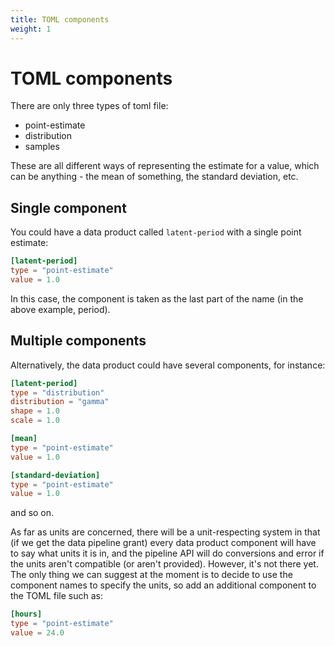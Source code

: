 ```yaml
---
title: TOML components
weight: 1
---
```


# TOML components

There are only three types of toml file:

* point-estimate
* distribution
* samples

These are all different ways of representing the estimate for a value, which can be anything - the mean of something, the standard deviation, etc.

## Single component

You could have a data product called `latent-period` with a single point estimate:

``` toml
[latent-period]
type = "point-estimate"
value = 1.0
```

In this case, the component is taken as the last part of the name (in the above example, period).

## Multiple components

Alternatively, the data product could have several components, for instance:

``` toml
[latent-period]
type = "distribution"
distribution = "gamma"
shape = 1.0
scale = 1.0

[mean]
type = "point-estimate"
value = 1.0

[standard-deviation]
type = "point-estimate"
value = 1.0
```

and so on.

As far as units are concerned, there will be a unit-respecting system in that (if we get the data pipeline grant) every data product component will have to say what units it is in, and the pipeline API will do conversions and error if the units aren't compatible (or aren't provided). However, it's not there yet. The only thing we can suggest at the moment is to decide to use the component names to specify the units, so add an additional component to the TOML file such as:

``` toml
[hours]
type = "point-estimate"
value = 24.0
```
